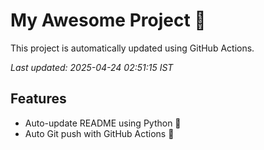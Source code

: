 # My Awesome Project 🚀

This project is automatically updated using GitHub Actions.

_Last updated: 2025-04-24 02:51:15 IST_

## Features
- Auto-update README using Python 🐍
- Auto Git push with GitHub Actions 🤖
